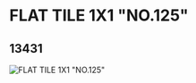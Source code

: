 # FLAT TILE 1X1 "NO.125"
## 13431
![FLAT TILE 1X1 "NO.125"](https://lc-www-live-s.legocdn.com/media/bricks/5/2/6029805.jpg)